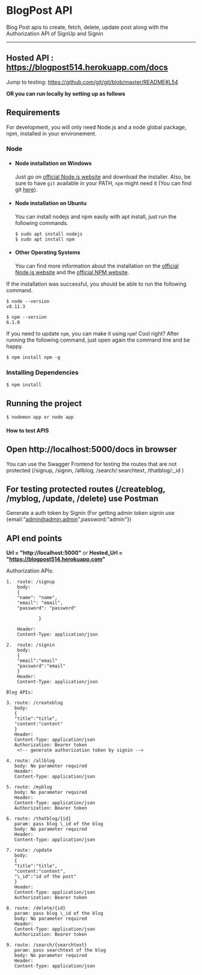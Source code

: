 # BlogPost API

Blog Post apis to create, fetch, delete, update post along with the Authorization API of SignUp and Signin

---

## Hosted API : https://blogpost514.herokuapp.com/docs

Jump to testing: https://github.com/git/git/blob/master/README#L54

**OR you can run locally by setting up as follows**

## Requirements

For development, you will only need Node.js and a node global package, npm, installed in your environement.

### Node

- #### Node installation on Windows

  Just go on [official Node.js website](https://nodejs.org/) and download the installer.
  Also, be sure to have `git` available in your PATH, `npm` might need it (You can find git [here](https://git-scm.com/)).

- #### Node installation on Ubuntu

  You can install nodejs and npm easily with apt install, just run the following commands.

      $ sudo apt install nodejs
      $ sudo apt install npm

- #### Other Operating Systems
  You can find more information about the installation on the [official Node.js website](https://nodejs.org/) and the [official NPM website](https://npmjs.org/).

If the installation was successful, you should be able to run the following command.

    $ node --version
    v8.11.3

    $ npm --version
    6.1.0

If you need to update `npm`, you can make it using `npm`! Cool right? After running the following command, just open again the command line and be happy.

    $ npm install npm -g

### Installing Dependencies

    $ npm install

## Running the project

    $ nodemon app or node app

#### How to test APIS

## Open http://localhost:5000/docs in browser

You can use the Swagger Frontend for testing the routes that are not protected (/signup, /signin, /allblog, /search/:searchtext, /thatblog/:\_id )

## For testing protected routes (/createblog, /myblog, /update, /delete) use Postman

Generate a auth token by Signin (For getting admin token signin use {email:"admin@admin.admin",password:"admin"})

## API end points

**Url = "http://localhost:5000"** or
**Hosted_Url = "https://blogpost514.herokuapp.com"**

Authorization APIs:

```
1.  route: /signup
    body:
    {
    "name": "name",
    "email": "email",
    "password": "password"

            }

    Header:
    Content-Type: application/json

2.  route: /signin
    body:
    {
    "email":"email"
    "password":"email"
    }
    Header:
    Content-Type: application/json

Blog APIs:

3. route: /createblog
   body:
   {
   "title":"title",
   "content:"content"
   }
   Header:
   Content-Type: application/json
   Authorization: Bearer token
    <!-- generate authorization token by signin -->

4. route: /allblog
   body: No parameter required
   Header:
   Content-Type: application/json

5. route: /myblog
   body: No parameter required
   Header:
   Content-Type: application/json
   Authorization: Bearer token

6. route: /thatblog/{id}
   param: pass blog \_id of the blog
   body: No parameter required
   Header:
   Content-Type: application/json

7. route: /update
   body:
   {
   "title":"title",
   "content:"content",
   "\_id":"id of the post"
   }
   Header:
   Content-Type: application/json
   Authorization: Bearer token

8. route: /delete/{id}
   param: pass blog \_id of the blog
   body: No parameter required
   Header:
   Content-Type: application/json
   Authorization: Bearer token

9. route: /search/{searchtext}
   param: pass searchtext of the blog
   body: No parameter required
   Header:
   Content-Type: application/json
```
